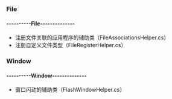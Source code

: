### File
#### ----------File--------------
- 注册文件关联的应用程序的辅助类（FileAssociationsHelper.cs）
- 注册自定义文件类型（FileRegisterHelper.cs）

### Window
#### ----------Window--------------
- 窗口闪动的辅助类（FlashWindowHelper.cs）
